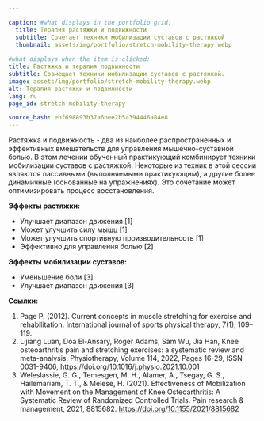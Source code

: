```yaml
---

caption: #what displays in the portfolio grid:
  title: Терапия растяжки и подвижности
  subtitle: Сочетает техники мобилизации суставов с растяжкой
  thumbnail: assets/img/portfolio/stretch-mobility-therapy.webp
  
#what displays when the item is clicked:
title: Растяжка и терапия подвижности
subtitle: Совмещает техники мобилизации суставов с растяжкой.
image: assets/img/portfolio/stretch-mobility-therapy.webp
alt: Терапия растяжки и подвижности
lang: ru
page_id: stretch-mobility-therapy

source_hash: ebf698893b37a6bee2b5a394446a84e8
---
```

Растяжка и подвижность - два из наиболее распространенных и эффективных вмешательств для управления мышечно-суставной болью. В этом лечении обученный практикующий комбинирует техники мобилизации суставов с растяжкой. Некоторые из техник в этой сессии являются пассивными (выполняемыми практикующим), а другие более динамичные (основанные на упражнениях). Это сочетание может оптимизировать процесс восстановления.

**Эффекты растяжки:**  
- Улучшает диапазон движения [1]  
- Может улучшить силу мышц [1]  
- Может улучшить спортивную производительность [1]  
- Эффективно для управления болью [2]  

**Эффекты мобилизации суставов:**  
- Уменьшение боли [3]  
- Улучшает диапазон движения [3]  

**Ссылки:**  
1. Page P. (2012). Current concepts in muscle stretching for exercise and rehabilitation. International journal of sports physical therapy, 7(1), 109–119.
2. Lijiang Luan, Doa El-Ansary, Roger Adams, Sam Wu, Jia Han, Knee osteoarthritis pain and stretching exercises: a systematic review and meta-analysis, Physiotherapy, Volume 114, 2022, Pages 16-29, ISSN 0031-9406, https://doi.org/10.1016/j.physio.2021.10.001
3. Weleslassie, G. G., Temesgen, M. H., Alamer, A., Tsegay, G. S., Hailemariam, T. T., & Melese, H. (2021). Effectiveness of Mobilization with Movement on the Management of Knee Osteoarthritis: A Systematic Review of Randomized Controlled Trials. Pain research & management, 2021, 8815682. https://doi.org/10.1155/2021/8815682